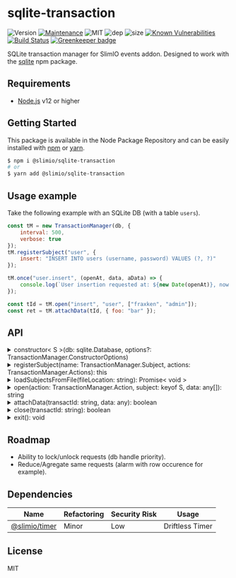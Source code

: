 # sqlite-transaction
![Version](https://img.shields.io/badge/dynamic/json.svg?url=https://raw.githubusercontent.com/SlimIO/sqlite-transaction/master/package.json?token=Aeue0P3eryCYRikk9tHZScyXOpqtMvFIks5ca-XwwA%3D%3D&query=$.version&label=Version)
[![Maintenance](https://img.shields.io/badge/Maintained%3F-yes-green.svg)](https://github.com/SlimIO/sqlite-transaction/commit-activity)
![MIT](https://img.shields.io/github/license/mashape/apistatus.svg)
![dep](https://img.shields.io/david/SlimIO/sqlite-transaction.svg)
![size](https://img.shields.io/github/repo-size/SlimIO/sqlite-transaction.svg)
[![Known Vulnerabilities](https://snyk.io/test/github/SlimIO/sqlite-transaction/badge.svg?targetFile=package.json)](https://snyk.io/test/github/SlimIO/sqlite-transaction?targetFile=package.json)
[![Build Status](https://travis-ci.com/SlimIO/sqlite-transaction.svg?branch=master)](https://travis-ci.com/SlimIO/sqlite-transaction) [![Greenkeeper badge](https://badges.greenkeeper.io/SlimIO/sqlite-transaction.svg)](https://greenkeeper.io/)

SQLite transaction manager for SlimIO events addon. Designed to work with the [sqlite](https://github.com/kriasoft/node-sqlite#readme) npm package.

## Requirements
- [Node.js](https://nodejs.org/en/) v12 or higher

## Getting Started

This package is available in the Node Package Repository and can be easily installed with [npm](https://docs.npmjs.com/getting-started/what-is-npm) or [yarn](https://yarnpkg.com).

```bash
$ npm i @slimio/sqlite-transaction
# or
$ yarn add @slimio/sqlite-transaction
```

## Usage example
Take the following example with an SQLite DB (with a table `users`).
```js
const tM = new TransactionManager(db, {
    interval: 500,
    verbose: true
});
tM.registerSubject("user", {
    insert: "INSERT INTO users (username, password) VALUES (?, ?)"
});

tM.once("user.insert", (openAt, data, aData) => {
    console.log(`User insertion requested at: ${new Date(openAt)}, now successfully inserted!`);
});

const tId = tM.open("insert", "user", ["fraxken", "admin"]);
const ret = tM.attachData(tId, { foo: "bar" });
```

## API
<details><summary>constructor< S >(db: sqlite.Database, options?: TransactionManager.ConstructorOptions)</summary>
<br />

Create a new SQLite transaction manager. The first argument must be an SQLite db (from the npm package [sqlite](https://github.com/kriasoft/node-sqlite#readme)). Available options are described by the following interface:
```ts
interface ConstructorOptions {
    interval?: number;
    verbose?: boolean;
}
```

Default values are interval `5000` (milliseconds) and verbose `false`.

```js
const sqlite = require("sqlite");
const transactionManager = require("@slimio/sqlite-transaction");

const db = await sqlite.open("./db.sqlite");
const tM = new transactionManager(db, { interval: 1000 });
```
</details>

<details><summary>registerSubject(name: TransactionManager.Subject, actions: TransactionManager.Actions): this</summary>
<br />

Register a new Subject on the Transaction Manager object. The subject name must be typeof string or symbol. The actions argument must be described by a JavaScript Object as follow:
```ts
interface Actions {
    insert?: string;
    delete?: string;
    update?: string;
}
```

```js
tM.registerSubject("test", {
    update: "...",
    delete: "..."
});
```
</details>

<details><summary>loadSubjectsFromFile(fileLocation: string): Promise< void ></summary>
<br />

Load subjects from a given **.json** file. The file must be indented as follow:
```json
{
    "subjectName": {
        "insert": "INSERT INTO table (field) VALUES ('val')",
        "update": "..."
    }
}
```

Example
```js
await tM.loadSubjectsFromFile("./subjects.json");
```
</details>

<details><summary>open(action: TransactionManager.Action, subject: keyof S, data: any[]): string</summary>
<br />

Open a new request that will be queue and handled in a SQLite transaction. **action** and **subject** arguments are not mandatory and must be valid. Action must be either **insert**, **update** or **delete**.

The action must exist on the given subject.
</details>

<details><summary>attachData(transactId: string, data: any): boolean</summary>
<br />

</details>

<details><summary>close(transactId: string): boolean</summary>
<br />

</details>

<details><summary>exit(): void</summary>
<br />

</details>

## Roadmap
- Ability to lock/unlock requests (db handle priority).
- Reduce/Agregate same requests (alarm with row occurence for example).

## Dependencies

|Name|Refactoring|Security Risk|Usage|
|---|---|---|---|
|[@slimio/timer](https://github.com/SlimIO/Timer)|Minor|Low|Driftless Timer|

## License
MIT

